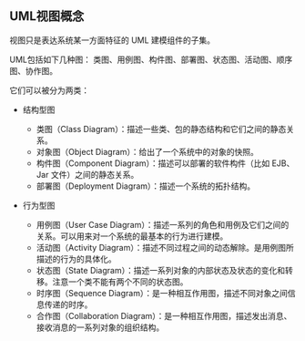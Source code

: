 ## UML视图概念 ##

视图只是表达系统某一方面特征的 UML 建模组件的子集。

UML包括如下几种图：
类图、用例图、构件图、部署图、状态图、活动图、顺序图、协作图。


它们可以被分为两类：

* 结构型图
	
	* 类图（Class Diagram）：描述一些类、包的静态结构和它们之间的静态关系。
	* 对象图（Object Diagram）：给出了一个系统中的对象的快照。
	* 构件图（Component Diagram）：描述可以部署的软件构件（比如 EJB、Jar 文件）之间的静态关系。
	* 部署图（Deployment Diagram）：描述一个系统的拓扑结构。

* 行为型图

	* 用例图（User Case Diagram）：描述一系列的角色和用例及它们之间的关系。可以用来对一个系统的最基本的行为进行建模。
	* 活动图（Activity Diagram）：描述不同过程之间的动态解除。是用例图所描述的行为的具体化。
	* 状态图（State Diagram）：描述一系列对象的内部状态及状态的变化和转移。注意一个类不能有两个不同的状态图。
	* 时序图（Sequence Diagram）：是一种相互作用图，描述不同对象之间信息传递的时序。
	* 合作图（Collaboration Diagram）：是一种相互作用图，描述发出消息、接收消息的一系列对象的组织结构。
